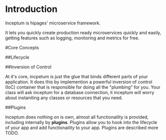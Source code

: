# Introduction

Inceptum is hipages' microservice framework.

It lets you quickly create production ready microservices quickly and easily, getting features such as logging, monitoring 
and metrics for free.

#Core Concepts

##Lifecycle

##Inversion of Control

At it's core, incpetum is just the glue that binds different parts of your application. It does this by implemention a powerful
inversion of control (IoC) container that is responsible for doing all the "plumbing" for you. Your class will ask inceptum for a database
connection, it inceptum will worry about instaniting any classes or resources that you need.



##Plugins

Inceptum does nothing on is own, almost all functionaility is provided, including internally by **plugins**. Plugins allow
you to hook into the lifecycle of your app and add functionaility to your app. Plugins are described more TODO.



